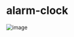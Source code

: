 # alarm-clock

![image](https://github.com/virupaksha-b-m/alarm-clock/assets/91652877/70750e53-8627-441d-9f53-33c99cdd77d8)

